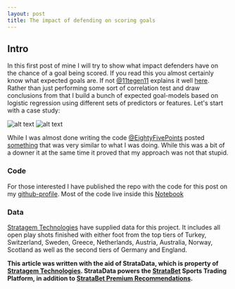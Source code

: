 ```yaml
---
layout: post
title: The impact of defending on scoring goals
---
```

## Intro
In this first post of mine I will try to show what impact defenders have on the chance of a goal being scored. If you read this you almost certainly know what expected goals are. If not [@11tegen11](https://twitter.com/11tegen11) explains it well [here](http://11tegen11.net/2015/08/14/a-close-look-at-my-new-expected-goals-model/). Rather than just performing some sort of correlation test and draw conclusions from that I build a bunch of expected goal-models based on logistic regression using different sets of predictors or features. Let's start with a case study:

![alt text](https://github.com/karlanka/karlanka.github.io/blob/master/images/Paulinho%20defpressure%200.gif "Paulinho xG 0.14")
![alt text](https://github.com/karlanka/karlanka.github.io/blob/master/images/eddahri%20defpressure%204.gif "Paulinho xG 0.17")

While I was almost done writing the code [@EightyFivePoints](https://twitter.com/EightyFivePoint) posted [something](http://eightyfivepoints.blogspot.co.uk/2017/09/bodies-on-line-quantifying-how.html) that was very similar to what I was doing. While this was a bit of a downer it at the same time it proved that my approach was not that stupid.

### Code
For those interested I have published the repo with the code for this post on my [github-profile](https://github.com/karlanka/). Most of the code live inside this [Notebook](https://github.com/karlanka)

### Data
[Stratagem Technologies](http://www.stratagem.co) have supplied data for this project. It includes all open play shots finished with either foot from the top tiers of Turkey, Switzerland, Sweden, Greece, Netherlands, Austria, Australia, Norway, Scotland as well as the second tiers of Germany and England.


**This article was written with the aid of StrataData, which is property of [Stratagem Technologies](http://www.stratagem.co). StrataData powers the [StrataBet](http://www.stratabet.com) Sports Trading Platform, in addition to [StrataBet Premium Recommendations](http://app.stratabet.com/recommendations).**
